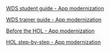 [WDS student guide - App modernization](https://cloudworkshop.blob.core.windows.net/app-modernization/Whiteboard%20design%20session/WDS%20student%20guide%20-%20App%20modernization.html)

[WDS trainer guide - App modernization](https://cloudworkshop.blob.core.windows.net/app-modernization/Whiteboard%20design%20session/WDS%20trainer%20guide%20-%20App%20modernization.html)

[Before the HOL - App modernization](https://cloudworkshop.blob.core.windows.net/app-modernization/Hands-on%20lab/Before%20the%20HOL%20-%20App%20modernization.html)

[HOL step-by-step - App modernization](https://cloudworkshop.blob.core.windows.net/app-modernization/Hands-on%20lab/HOL%20step-by-step%20-%20App%20modernization.html)

